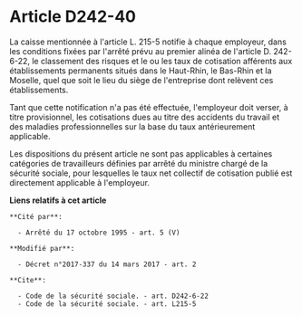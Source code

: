 # Article D242-40

La caisse mentionnée à l'article L. 215-5 notifie à chaque employeur, dans les conditions fixées par l'arrêté prévu au
premier alinéa de l'article D. 242-6-22, le classement des risques et le ou les taux de cotisation afférents aux
établissements permanents situés dans le Haut-Rhin, le Bas-Rhin et la Moselle, quel que soit le lieu du siège de l'entreprise
dont relèvent ces établissements. 

Tant que cette notification n'a pas été effectuée, l'employeur doit verser, à titre provisionnel, les cotisations dues au
titre des accidents du travail et des maladies professionnelles sur la base du taux antérieurement applicable. 

Les dispositions du présent article ne sont pas applicables à certaines catégories de travailleurs définies par arrêté du
ministre chargé de la sécurité sociale, pour lesquelles le taux net collectif de cotisation publié est directement applicable
à l'employeur.

**Liens relatifs à cet article**

	**Cité par**:

	  - Arrêté du 17 octobre 1995 - art. 5 (V)

	**Modifié par**:

	  - Décret n°2017-337 du 14 mars 2017 - art. 2

	**Cite**:

	  - Code de la sécurité sociale. - art. D242-6-22
	  - Code de la sécurité sociale. - art. L215-5
